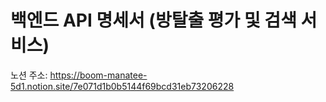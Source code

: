 # 백엔드 API 명세서 (방탈출 평가 및 검색 서비스)
노션 주소: https://boom-manatee-5d1.notion.site/7e071d1b0b5144f69bcd31eb73206228
